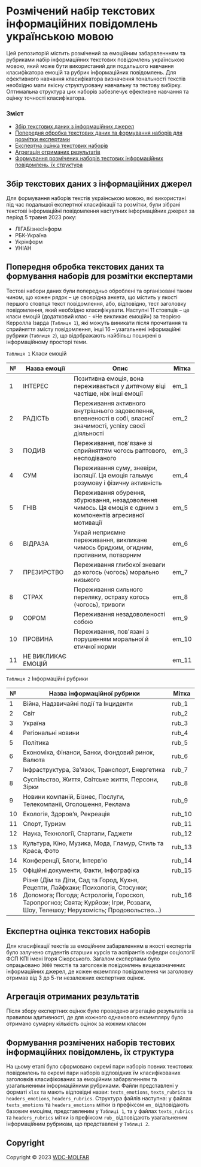 # Розмічений набір текстових інформаційних повідомлень українською мовою

Цей репозиторій містить розмічений за емоційним забарвленнням та рубриками набір інформаційних текстових повідомлень українською мовою, який може бути використаний для подальшого навчання класифікатора емоцій та рубрик інформаційних повідомлень.
Для ефективного навчання класифікатора визначення тональності текстів необхідно мати якісну структуровану навчальну та тестову вибірку. Оптимальна структура цих наборів забезпечує ефективне навчання та оцінку точності класифікатора.

### Зміст
- [Збір текстових даних з інформаційних джерел](#collection)
- [Попередня обробка текстових даних та формування наборів для розмітки експертами](#preprocessing)
- [Експертна оцінка текстових наборів](#experts)
- [Агрегація отриманих результатів](#aggregation)
- [Формування розмічених наборів тестових інформаційних повідомлень, їх структура](#formation)


<a name="collection"></a>
<h2>Збір текстових даних з інформаційних джерел</h2>

Для формування наборів текстів українською мовою, які використані під час подальшої експертної класифікації та розмітки, були зібрані текстові інформаційні повідомлення наступних інформаційних джерел за період 5 травня 2023 року:

- ЛІГАБізнесІнформ
- РБК-Україна
- Укрінформ
- УНІАН

<a name="preprocessing"></a>
<h2>Попередня обробка текстових даних та формування наборів для розмітки експертами</h2>

Тестові набори даних були попередньо оброблені та організовані таким чином, що кожен рядок – це своєрідна анкета, що містить у якості першого стовпця текст повідомлення, або, відповідно, тест заголовку повідомлення, який необхідно класифікувати. Наступні 11 стовпців – це класи емоцій (додатковий клас - «Не викликає емоцій») за теорією Керролла Ізарда (`Таблиця 1`), які можуть виникати після прочитання та сприйняття змісту повідомлення, інші 16 – узагальнені інформаційні рубрики (`Таблиця 2`), що відображають найбільш поширені в інформаційному просторі теми.

`Таблиця 1` Класи емоцій

| № | Назва емоції | Опис | Мітка |
|----------|----------|----------|----------|
| 1 | ІНТЕРЕС  | Позитивна емоція, вона переживається у дитячому віці частіше, ніж інші емоції   | em_1   |
| 2 | РАДІСТЬ   | Переживання активного внутрішнього задоволення, впевненості в собі, власної значимості, успіху своєї діяльності  | em_2   |
| 3 | ПОДИВ   | Переживання, пов'язане зі сприйняттям чогось раптового, несподіваного   | em_3   |
| 4 | СУМ   | Переживання суму, зневіри, ізоляції. Ця емоція гальмує розумову і фізичну активність   | em_4   |
| 5 | ГНІВ   | Переживання обурення, збурювання, незадоволення чимось. Ця емоція є одним з компонентів агресивної мотивації   | em_5   |
| 6 | ВІДРАЗА   | Украй неприємне переживання, викликане чимось бридким, огидним, противним, потворним   | em_6   |
| 7 | ПРЕЗИРСТВО   | Переживання глибокої зневаги до когось (чогось) морально низького   | em_7   |
| 8 | СТРАХ   | Переживання сильного переляку, остраху когось (чогось), тривоги   | em_8   |
| 9 | СОРОМ   | Переживання незадоволеності собою   | em_9   |
| 10 | ПРОВИНА   | Переживання, пов'язані з порушенням моральної й етичної норми   | em_10   |
| 11 | НЕ ВИКЛИКАЄ ЕМОЦІЙ   |    | em_11   |

`Таблиця 2` Інформаційні рубрики

| № | Назва інформаційної рубрики | Мітка |
|----------|----------|----------|
| 1 | Війна, Надзвичайні події та Інциденти   | rub_1   |
| 2 | Світ   | rub_2   |
| 3 | Україна   | rub_3   |
| 4 | Регіональні новини   | rub_4   |
| 5 | Політика   | rub_5   |
| 6 | Економіка, Фінанси, Банки, Фондовий ринок, Валюта   | rub_6   |
| 7 | Інфраструктура, Зв'язок, Транспорт, Енергетика   | rub_7   |
| 8 | Суспільство, Життя,  Світське життя, Персони, Зірки   | rub_8   |
| 9 | Новини компаній, Бізнес, Послуги, Телекомпанії, Оголошення, Реклама   | rub_9   |
| 10 | Екологія, Здоров’я, Рекреація   | rub_10   |
| 11 | Спорт, Туризм   | rub_11   |
| 12 | Наука, Технології, Стартапи, Гаджети   | rub_12   |
| 13 | Культура, Кіно, Музика, Мода, Гламур, Стиль та Краса, Фото   | rub_13   |
| 14 | Конференції, Блоги, Інтерв’ю   | rub_14   |
| 15 | Офіційні документи, Факти, Інфографіка   | rub_15   |
| 16 | Різне (Дім та Діти, Сад та Город, Кухня, Рецепти, Лайфхаки; Психологія, Стосунки; Допомога; Погода; Астрологія, Гороскоп, Таропрогноз; Свята; Курйози; Ігри, Розваги, Шоу, Телешоу; Нерухомість; Продовольство…)   | rub_16   |

<a name="experts"></a>
<h2>Експертна оцінка текстових наборів</h2>

Для класифікації текстів за емоційним забарвленням в якості експертів було залучено студентів старших курсів та аспірантів кафедри соціології ФСП КПІ імені Ігоря Сікорського.
Загалом експертами було опрацьовано `3000` текстів та заголовків повідомлень вищезазначених інформаційних джерел, де кожен екземпляр повідомлення чи заголовку отримав від 3 до 5-ти незалежних експертних оцінок.

<a name="aggregation"></a>
<h2>Агрегація отриманих результатів</h2>

Після збору експертних оцінок було проведено агрегацію результатів за правилом адитивності, де для кожного однакового екземпляру було отримано сумарну кількість оцінок за кожним класом

<a name="formation"></a>
<h2>Формування розмічених наборів тестових інформаційних повідомлень, їх структура</h2>

На цьому етапі було сформовано окремі пари наборів повних текстових повідомлень та окремі пари наборів відповідних їм класифікованих заголовків класифікованих за емоційним забарвленням та узагальненими інформаційними рубриками. Файли представлені у форматі `xlsx` та мають відповідні назви: `texts_emotions`, `texts_rubrics` та `headers_emotions`, `headers_rubrics`.
Структура файлів наступна: у файлах `texts_emotions` та `headers_emotions` мітки із префіксом `em_` відповідають базовим емоціям, представленим у `Таблиці 1`, та у файлах `texts_rubrics` та `headers_rubrics` мітки із префіксом `rub_` відповідають узагальненим інформаційним рубрикам, що представлені у `Таблиці 2`.

## Copyright
Copyright © 2023 [WDC-MOLFAR](https://github.com/wdc-molfar)
